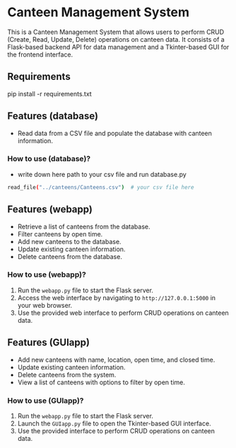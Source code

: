 # Canteen Management System

This is a Canteen Management System that allows users to perform CRUD (Create, Read, Update, Delete) operations on canteen data. It consists of a Flask-based backend API for data management and a Tkinter-based GUI for the frontend interface.

## Requirements
   pip install -r requirements.txt

## Features (database)

- Read data from a CSV file and populate the database with canteen information. 

### How to use (database)?

- write down here path to your csv file and run database.py
```bash 
read_file("../canteens/Canteens.csv")  # your csv file here
```



## Features (webapp)

- Retrieve a list of canteens from the database.
- Filter canteens by open time.
- Add new canteens to the database.
- Update existing canteen information.
- Delete canteens from the database.

### How to use (webapp)?
1. Run the `webapp.py` file to start the Flask server.
2. Access the web interface by navigating to `http://127.0.0.1:5000` in your web browser.
3. Use the provided web interface to perform CRUD operations on canteen data.


## Features (GUIapp)

- Add new canteens with name, location, open time, and closed time.
- Update existing canteen information.
- Delete canteens from the system.
- View a list of canteens with options to filter by open time.

### How to use (GUIapp)?
1. Run the `webapp.py` file to start the Flask server.
2. Launch the `GUIapp.py` file to open the Tkinter-based GUI interface.
3. Use the provided interface to perform CRUD operations on canteen data.
